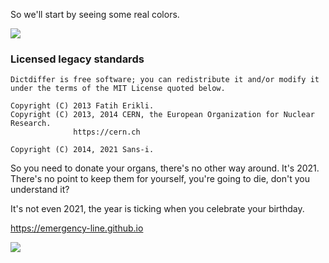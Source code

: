 So we'll start by seeing some real colors.

![](https://upload.wikimedia.org/wikipedia/commons/6/6e/Pigment_Colours_-_Classification.jpg)


### Licensed legacy standards

	Dictdiffer is free software; you can redistribute it and/or modify it
	under the terms of the MIT License quoted below.

	Copyright (C) 2013 Fatih Erikli.
	Copyright (C) 2013, 2014 CERN, the European Organization for Nuclear Research.
	              https://cern.ch

	Copyright (C) 2014, 2021 Sans-i.

So you need to donate your organs, there's no other way around. It's 2021.
There's no point to keep them for yourself, you're going to die, don't you
understand it?

It's not even 2021, the year is ticking when you celebrate your birthday.

<https://emergency-line.github.io>


![](https://raw.githubusercontent.com/fatiherikli/hospital/master/interface.svg)
